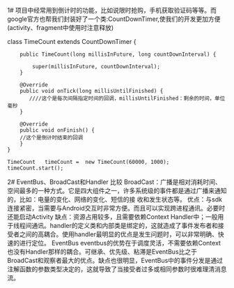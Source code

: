   1# 项目中经常用到倒计时的功能，比如说限时抢购，手机获取验证码等等。而google官方也帮我们封装好了一个类:CountDownTimer,使我们的开发更加方便(activity、fragment中使用时注意释放)

   class TimeCount extends CountDownTimer {
   
        public TimeCount(long millisInFuture, long countDownInterval) {
        
            super(millisInFuture, countDownInterval);
        }

        @Override
        public void onTick(long millisUntilFinished) {
           ////这个是每次间隔指定时间的回调，millisUntilFinished：剩余的时间，单位毫秒
        }

        @Override
        public void onFinish() {
        //这个是倒计时结束的回调
        }
    }
    
    TimeCount   timeCount =  new TimeCount(60000, 1000);
    timeCount.start();
 
 2# EventBus、BroadCast和Handler 比较
    BroadCast：广播是相对消耗时间、空间最多的一种方式。它是四大组件之一，许多系统级的事件都是通过广播来通知的，比如：电量的变化、网络的变化、短信的接     收和发生状态等。
    优点：与sdk连接紧密，当需要与Android交互时非常方便。而且可以实现跨进程通讯。必要时还能启动Activity
     缺点：资源占用较多，且需要依赖Context
   Handler中；一般用于线程间通讯。handler的定义类和内部类是绑定的，这就造成了事件发布者和接受者之间的高耦合。使用handler最明显的优点是发生问题时，可以非常明确、快速的进行定位。
EventBus
eventbus的优势在于调度灵活，不需要依赖Context也没有Handler那样的耦合。可继承、优先级、粘滞是EventBus比之于BroadCast和观察者最大的优点。缺点也很明显，EventBus中的事件分发是通过注解函数的参数类型决定的，这就导致了当接受者过多或相同参数时很难理清消息流。
